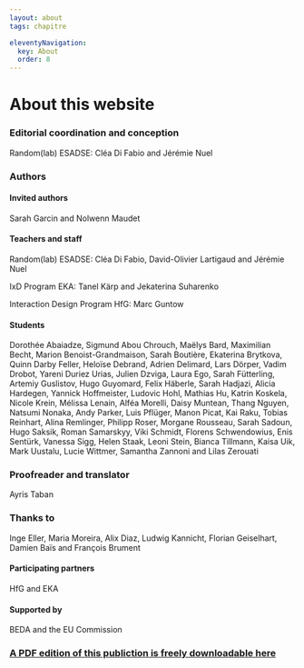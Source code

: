 ```yaml
---
layout: about
tags: chapitre

eleventyNavigation:
  key: About
  order: 8
---
```


# About this website

### Editorial coordination and conception
Random(lab) ESADSE: Cléa Di Fabio and Jérémie Nuel 

### Authors

#### Invited authors
Sarah Garcin and Nolwenn Maudet

#### Teachers and staff
Random(lab) ESADSE: Cléa Di Fabio, David-Olivier Lartigaud and Jérémie Nuel

IxD Program EKA: Tanel Kärp and Jekaterina Suharenko

Interaction Design Program HfG: Marc Guntow

#### Students
Dorothée Abaiadze, Sigmund Abou Chrouch, Maëlys Bard, Maximilian Becht, Marion Benoist-Grandmaison, Sarah Boutière, Ekaterina Brytkova, Quinn Darby Feller, Heloïse Debrand, Adrien Delimard, Lars Dörper, Vadim Drobot, Yareni Duriez Urias, Julien Dzviga, Laura Ego, Sarah Fütterling, Artemiy Guslistov, Hugo Guyomard, Felix Häberle, Sarah Hadjazi, Alicia Hardegen, Yannick Hoffmeister, Ludovic Hohl, Mathias Hu, Katrin Koskela, Nicole Krein, Mélissa Lenain, Alféa Morelli, Daisy Muntean, Thang Nguyen, Natsumi Nonaka, Andy Parker, Luis Pflüger, Manon Picat, Kai Raku, Tobias Reinhart, Alina Remlinger, Philipp Roser, Morgane Rousseau, Sarah Sadoun, Hugo Saksik, Roman Samarskyy, Viki Schmidt, Florens Schwendowius, Enis Sentürk, Vanessa Sigg, Helen Staak, Leoni Stein, Bianca Tillmann, Kaisa Uik, Mark Uustalu, Lucie Wittmer, Samantha Zannoni and Lilas Zerouati

### Proofreader and translator
Ayris Taban

### Thanks to
Inge Eller, Maria Moreira, Alix Diaz, Ludwig Kannicht, Florian Geiselhart, Damien Baïs and François Brument

#### Participating partners
HfG and EKA

#### Supported by
BEDA and the EU Commission

### [A PDF edition of this publiction is freely downloadable here](/pdf/dtcc.pdf)




